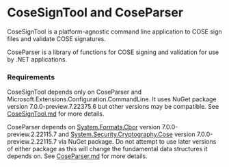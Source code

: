 # CoseSignTool and CoseParser
CoseSignTool is a platform-agnostic command line application to COSE sign files and validate COSE signatures.

CoseParser is a library of functions for COSE signing and validation for use by .NET applications. 

### Requirements
CoseSignTool depends only on CoseParser and Microsoft.Extensions.Configuration.CommandLine. It uses NuGet package version 7.0.0-preview.7.22375.6 but other versions may be compatible. See [CoseSignTool.md](https://github.com/microsoft/CoseSignTool/blob/main/CoseSignTool.md) for more details.

CoseParser depends on [System.Formats.Cbor](https://www.nuget.org/packages/System.Formats.Cbor/) version 7.0.0-preview.2.22115.7 and [System.Security.Cryptography.Cose](https://www.nuget.org/packages/System.Security.Cryptography.Cose/7.0.0-rc.2.22472.3) version 7.0.0-preview.2.22115.7 via NuGet package. Do not attempt to use later versions of either package as this will change the fundamental data structures it depends on. See [CoseParser.md](https://github.com/microsoft/CoseSignTool/blob/main/CoseParser.md) for more details.